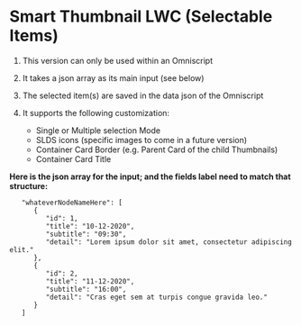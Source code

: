 # Smart Thumbnail LWC (Selectable Items)

1. This version can only be used within an Omniscript
2. It takes a json array as its main input (see below)
3. The selected item(s) are saved in the data json of the Omniscript
4. It supports the following customization:

   + Single or Multiple selection Mode
   + SLDS icons (specific images to come in a future version)
   + Container Card Border (e.g. Parent Card of the child Thumbnails)
   + Container Card Title

**Here is the json array for the input; and the fields label need to match that structure:**
```
   "whateverNodeNameHere": [
      {
         "id": 1,
         "title": "10-12-2020",
         "subtitle": "09:30",
         "detail": "Lorem ipsum dolor sit amet, consectetur adipiscing elit."
      },
      {
         "id": 2,
         "title": "11-12-2020",
         "subtitle": "16:00",
         "detail": "Cras eget sem at turpis congue gravida leo."
      }
   ]
```
